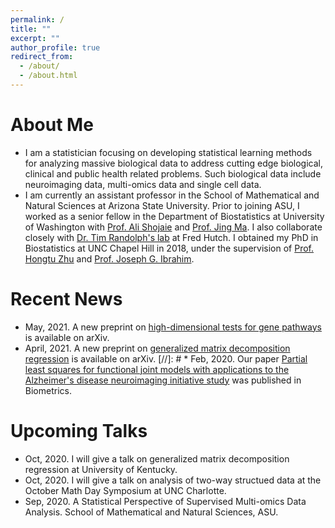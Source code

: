 ```yaml
---
permalink: /
title: ""
excerpt: ""
author_profile: true
redirect_from: 
  - /about/
  - /about.html
---
```



# About Me
* I am a statistician focusing on developing statistical learning methods for analyzing massive biological data to address cutting edge biological, clinical and public health related problems. Such biological data include neuroimaging data, multi-omics data and single cell data. 	
* I am currently an assistant professor in the School of Mathematical and Natural Sciences at Arizona State University. Prior to joining ASU, 
I worked as a senior fellow in the Department of Biostatistics at University of Washington with [Prof. Ali Shojaie](http://faculty.washington.edu/interestedashojaie/index.html) and [Prof. Jing Ma](http://drjingma.com).
	I also collaborate closely with [Dr. Tim Randolph's lab](https://research.fhcrc.org/randolph/en/research-overview.html) at Fred Hutch. I obtained my PhD in Biostatistics at UNC Chapel Hill in 2018, under the supervision of [Prof. Hongtu Zhu](https://sph.unc.edu/adv_profile/hongtu-zhu-phd/) and [Prof. Joseph G. Ibrahim](https://sph.unc.edu/adv_profile/joseph-g-ibrahim-phd/). 


# Recent News
* May, 2021. A new preprint on [high-dimensional tests for gene pathways](https://arxiv.org/abs/2105.07570#:~:text=17%20May%202021%5D-,A%20powerful%20test%20for%20differentially%20expressed%20gene,graph%2Dinformed%20structural%20equation%20modeling&text=A%20major%20task%20in%20genetic,mutations%20and%20enhance%20patient%20diagnosis) is available on arXiv. 
* April, 2021. A new preprint on [generalized matrix decomposition regression](https://arxiv.org/abs/2104.08408) is available on arXiv.
[//]: #  * Feb, 2020. Our paper [Partial least squares for functional joint models with applications to the Alzheimer's disease neuroimaging initiative study](https://onlinelibrary.wiley.com/doi/full/10.1111/biom.13219) was published in Biometrics.


# Upcoming Talks
* Oct, 2020. I will give a talk on generalized matrix decomposition regression at University of Kentucky. 
* Oct, 2020. I will give a talk on analysis of two-way structued data at the October Math Day Symposium at UNC Charlotte.
* Sep, 2020. A Statistical Perspective of Supervised Multi-omics Data Analysis. School of Mathematical and Natural Sciences, ASU. 

